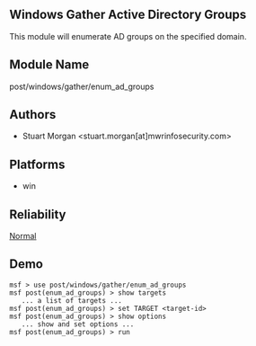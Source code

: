## Windows Gather Active Directory Groups

This module will enumerate AD groups on the specified 
domain.


## Module Name
post/windows/gather/enum_ad_groups

## Authors
* Stuart Morgan <stuart.morgan[at]mwrinfosecurity.com>





## Platforms
* win

## Reliability
[Normal](https://github.com/rapid7/metasploit-framework/wiki/Exploit-Ranking)

## Demo

```
msf > use post/windows/gather/enum_ad_groups
msf post(enum_ad_groups) > show targets
   ... a list of targets ...
msf post(enum_ad_groups) > set TARGET <target-id>
msf post(enum_ad_groups) > show options
   ... show and set options ...
msf post(enum_ad_groups) > run
```
    
    